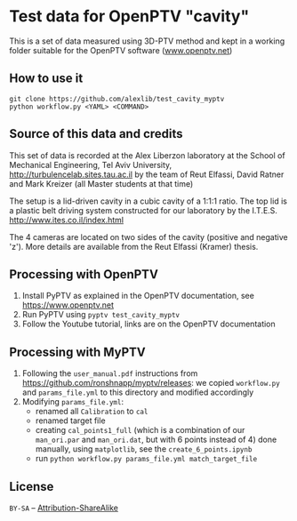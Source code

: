 # Test data for OpenPTV "cavity"

This is a set of data measured using 3D-PTV method and kept in a working folder suitable
for the OpenPTV software (www.openptv.net)

## How to use it

    git clone https://github.com/alexlib/test_cavity_myptv
    python workflow.py <YAML> <COMMAND>
    

## Source of this data and credits

This set of data is recorded at the Alex Liberzon laboratory at the School of Mechanical 
Engineering, Tel Aviv University, http://turbulencelab.sites.tau.ac.il by the team of Reut Elfassi, 
David Ratner and Mark Kreizer (all Master students at that time) 

The setup is a lid-driven cavity in a cubic cavity of a 1:1:1 ratio. The top lid is a 
plastic belt driving system constructed for our laboratory by the I.T.E.S. 
http://www.ites.co.il/index.html

The 4 cameras are located on two sides of the cavity (positive and negative 'z'). More 
details are available from the Reut Elfassi (Kramer) thesis. 



## Processing with OpenPTV

1. Install PyPTV as explained in the OpenPTV documentation, see https://www.openptv.net
2. Run PyPTV using `pyptv test_cavity_myptv`
3. Follow the Youtube tutorial, links are on the OpenPTV documentation 
## Processing with MyPTV
1. Following the `user_manual.pdf` instructions from https://github.com/ronshnapp/myptv/releases: we copied `workflow.py` and `params_file.yml` to this directory and modified accordingly
2. Modifying `params_file.yml`:
    - renamed all `Calibration` to `cal`
    - renamed target file 
    - creating `cal_points1_full` (which is a combination of our `man_ori.par` and `man_ori.dat`, but with 6 points instead of 4) done manually, using `matplotlib`, see the `create_6_points.ipynb`
    - run `python workflow.py params_file.yml match_target_file` 

## License

`BY-SA` – [Attribution-ShareAlike](https://github.com/idleberg/Creative-Commons-Markdown/blob/master/4.0/by-sa.markdown)
